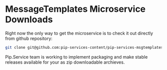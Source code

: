 # MessageTemplates Microservice Downloads

Right now the only way to get the microservice is to check it out directly from github repository:

```bash
git clone git@github.com:pip-services-content/pip-services-msgtemplates-node.git
```

Pip.Service team is working to implement packaging and make stable releases available for your 
as zip downloadable archieves.